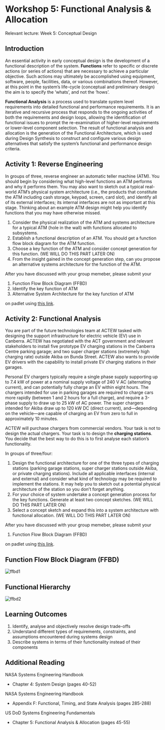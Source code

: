 # Workshop 5: Functional Analysis & Allocation 

Relevant lecture: Week 5: Conceptual Design 

## Introduction 

An essential activity in early conceptual design is the development of a functional description of the system. **Functions** refer to specific or discrete actions (or series of actions) that are necessary to achieve a particular objective. Such actions may ultimately be accomplished using equipment, software, people, facilities, data, or various combinations thereof. However, at this point in the system’s life-cycle (conceptual and preliminary design) the aim is to specify the ‘whats’, and not the ‘hows’. 

**Functional Analysis** is a process used to translate system level requirements into detailed functional and performance requirements. It is an iterative and recursive process that responds to the ongoing activities of both the requirements and design loops, allowing the identification of functional issues to prompt the re-examination of higher-level requirements or lower-level component selection. The result of functional analysis and allocation is the generation of the Functional Architecture, which is used during Design Synthesis to construct and configure various design alternatives that satisfy the system’s functional and performance design criteria.   

## Activity 1: Reverse Engineering 
In groups of three, reverse engineer an automatic teller machine (ATM). You should begin by considering what high-level functions an ATM performs and why it performs them. You may also want to sketch out a typical real-world ATM’s physical system architecture (i.e., the products that constitute the ATM including cash storage, keypad, screen, card slot), and identify all of its external interfaces; its internal interfaces are not as important at this stage. Thinking about an example ATM design might help you identify functions that you may have otherwise missed. 

 1. Consider the physical realization of the ATM and systems architecture for a typical ATM (hole in the wall) with functions allocated to subsystems.   
 2. Establish a functional description of an ATM.  You should get a function flow block diagram for the ATM function. 
 3. Choose a key function of the ATM and consider concept generation for this function. (WE WILL DO THIS PART LATER ON)
 4. From the insight gained in the concept generation step, can you propose an alternative systems architecture for the function of the ATM.  

After you have discussed with your group memeber, please submit your
 1. Function Flow Block Diagram (FFBD)
 2. Identify the key function of ATM
 3. Alternative System Architecture for the key function of ATM

on padlet using [this link](https://anu.padlet.org/u6554505/workshop-5-functional-analysis-allocation-domyzn1vg9yrs0m5).


## Activity 2: Functional Analysis 
You are part of the future technologies team at ACTEW tasked with designing the support infrastructure for electric vehicle (EV) use in Canberra. ACTEW has negotiated with the ACT government and relevant stakeholders to install five prototype EV charging stations in the Canberra Centre parking garage; and two super charger stations (extremely high charging rate) outside Akiba on Bunda Street. ACTEW also wants to provide EV drivers with the capability to install private EV charging stations in their garages. 

Personal EV chargers typically require a single phase supply supporting up to 7.4 kW of power at a nominal supply voltage of 240 V AC (alternating current), and can potentially fully charge an EV within eight hours. The chargers intended for use in parking garages are required to charge cars more rapidly (between 1 and 2 hours for a full charge), and require a 3-phase supply to draw up to 25 kW of AC power. The super chargers intended for Akiba draw up to 120 kW DC (direct current), and—depending on the vehicle—are capable of charging an EV from zero to full in approximately 10 minutes.  

ACTEW will purchase chargers from commercial vendors. Your task is not to design the actual chargers. Your task is to design the **charging stations**. You decide that the best way to do this is to first analyse each station’s functionality. 

In groups of three/four: 

1. Design the functional architecture for one of the three types of charging stations (parking garage stations, super charger stations outside Akiba, or private charging stations). Include all applicable interfaces (internal and external) and consider what kind of technology may be required to implement the stations. It may help you to sketch out a potential physical architecture of the station so you don’t forget anything. 
2. For your choice of system undertake a concept generation process for the key functions.  Generate at least two concept sketches. (WE WILL DO THIS PART LATER ON)
3. Select a concept sketch and expand this into a system architecture with functional allocation.  (WE WILL DO THIS PART LATER ON)


After you have discussed with your group memeber, please submit your
 1. Function Flow Block Diagram (FFBD)

on padlet using [this link](https://anu.padlet.org/u6554505/workshop-5-functional-analysis-allocation-domyzn1vg9yrs0m5).

## Function Flow Block Diagram (FFBD)

![ffbd1](https://user-images.githubusercontent.com/125527438/226911328-1f57b3fd-5323-45e9-a3bd-0dd12b20f1f0.png)

## Functional Hierarchy

![ffbd2](https://user-images.githubusercontent.com/125527438/226911455-c7af7104-3d04-403f-9172-f0ad7db56265.png)


## Learning Outcomes 

1. Identify, analyse and objectively resolve design trade-offs 
2. Understand different types of requirements, constraints, and assumptions encountered during systems design 
3. Describe systems in terms of their functionality instead of their components 

## Additional Reading   

NASA Systems Engineering Handbook 

  * Chapter 4: System Design (pages 40-52) 

NASA Systems Engineering Handbook 

  * Appendix F: Functional, Timing, and State Analysis (pages 285-288) 

US DoD Systems Engineering Fundamentals 

  * Chapter 5: Functional Analysis & Allocation (pages 45-55) 




